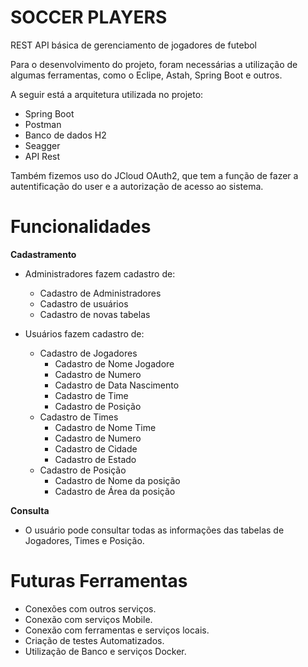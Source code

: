 # SOCCER PLAYERS
REST API básica de gerenciamento de jogadores de futebol

Para o desenvolvimento do projeto, foram necessárias a utilização de algumas ferramentas, como o Eclipe, Astah, Spring Boot e outros.

A seguir está a arquitetura utilizada no projeto:
* Spring Boot
* Postman
* Banco de dados H2
* Seagger
* API Rest

Também fizemos uso do JCloud OAuth2, que tem a função de fazer  a autentificação do user e a autorização de acesso ao sistema.

# Funcionalidades

**Cadastramento**

* Administradores fazem cadastro de:
  * Cadastro de Administradores
  * Cadastro de usuários
  * Cadastro de novas tabelas

* Usuários fazem cadastro de:
  * Cadastro de Jogadores
	* Cadastro de Nome Jogadore
	* Cadastro de Numero
	* Cadastro de Data Nascimento
	* Cadastro de Time
	* Cadastro de Posição
  * Cadastro de Times
	* Cadastro de Nome Time
	* Cadastro de Numero
	* Cadastro de Cidade
	* Cadastro de Estado
  * Cadastro de Posição
	* Cadastro de Nome da posição
	* Cadastro de Área da posição

**Consulta**
* O usuário pode consultar todas as informações das tabelas de Jogadores, Times e Posição.


# Futuras Ferramentas

   * Conexões com outros serviços.
   * Conexão com serviços Mobile.
   * Conexão com ferramentas e serviços locais. 
   * Criação de testes Automatizados.
   * Utilização de Banco e serviços Docker.

